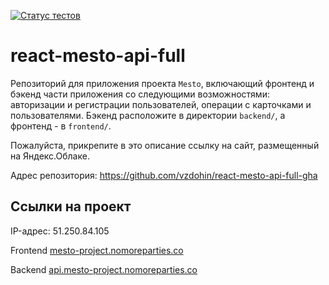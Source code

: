 [![Статус тестов](../../actions/workflows/tests.yml/badge.svg)](../../actions/workflows/tests.yml)

# react-mesto-api-full
Репозиторий для приложения проекта `Mesto`, включающий фронтенд и бэкенд части приложения со следующими возможностями: авторизации и регистрации пользователей, операции с карточками и пользователями. Бэкенд расположите в директории `backend/`, а фронтенд - в `frontend/`. 
  
Пожалуйста, прикрепите в это описание ссылку на сайт, размещенный на Яндекс.Облаке.

Адрес репозитория: https://github.com/vzdohin/react-mesto-api-full-gha

## Ссылки на проект

IP-адрес: 51.250.84.105

Frontend [mesto-project.nomoreparties.co](mesto-project.nomoreparties.co)

Backend [api.mesto-project.nomoreparties.co](api.mesto-project.nomoreparties.co)

